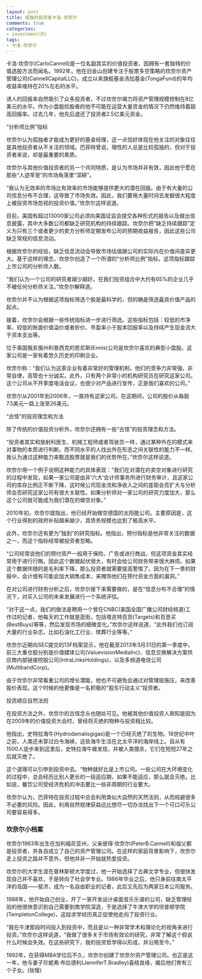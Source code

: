 ```yaml
---
layout: post
title: 孤独的投资者卡洛·坎奈尔
comments: true
categories:
- investment(R)
tags:
- 卡洛·坎奈尔
---
```


卡洛·坎奈尔(CarloCannell)是一位名副其实的价值投资者，因拥有一套独特的价值选股方法而闻名。1992年，他在旧金山创建专注于股票多空策略的坎奈尔资产管理公司(CannellCapitalLLC)，成立以来旗舰基金汤加基金(TongaFund)的年均收益率维持在20%左右的水平。

诱人的回报率自然吸引了众多投资者，不过坎奈尔竭力将资产管理规模控制在8亿美元的水平。作为小盘股捡股者的他不可能在运营大量资金的情况下仍然维持着超高回报率。过去几年，他先后退还了投资者2.5亿美元资金。

“分析师比例”指标

坎奈尔认为孤独者才能成为更好的基金经理，这一点恰好体现在他关注的对象往往是其他投资者从不关注的领域。巴菲特曾说，理性的人总是比较孤独的，但对于投资者来说，却是最重要的素质。

坎奈尔与其他价值投资者的另一个共同特质，是认为市场并非有效，因此他宁愿在那些“人迹罕至”的市场角落里“深耕”。

“我认为无效率的市场比有效率的市场能够提供更大的潜在回报。由于有大量的公司信息分布不合理，这导致了市场失效。因此，我们要用大量时间去发掘很大程度上被投资市场忽视的投资价值。”坎奈尔这样说道。

目前，美国有超过13000家公司必须向美国证监会提交各种形式的报告以及做出信息披露，其中大多数公司都缺乏研究机构的持续跟踪。坎奈尔把“缺乏持续跟踪”定义为只有三个或者更少的卖方分析师定期发布公司的预期收益报告，因此这些公司缺乏常规的信息流动。

根据坎奈尔的经验，缺乏信息流动会导致市场估值跟公司的实际内在价值间差异更大。基于这样的理念，坎奈尔创造了一个所谓的“分析师比例”指标。这项指标跟踪上市公司的分析师人数。

“我们认为一个公司的研究者越少越好。在我们投资组合中大约有65%的企业几乎不被任何分析师关注。”坎奈尔解释道。

坎奈尔并不认为根据这项指标筛选个股是最科学的，但的确是筛选最具价值产品的起点。

接着，坎奈尔会根据一些传统指标进一步进行筛选。这些指标包括：较低的市净率、较低的账面价值溢价或者折价、市盈率小于股本回报率以及持续产生现金流大于资本支出等。

位于美国俄亥俄州利普西克的恩尼斯(Ennis)公司是坎奈尔喜欢的典型小盘股。这家公司是一家有着悠久历史的印刷企业。

坎奈尔称：“我们认为这家企业有着非常好的管理机制。他们的竞争力非常强，非常自律，高管也十分诚实。此外，只有两个非常小的机构研究员在研究这家公司。这个公司从不开季度电话会议，也很少对产品进行宣传，正是我们喜欢的公司。”

坎奈尔从2001年到2006年，一直持有这家公司。在这期间，公司的股价从每股7.5美元一路上涨至26美元。

“古怪”的投资理念和方法

除了传统的价值投资分析外，坎奈尔还拥有一些“古怪”的投资理念和方法。

“投资者其实和放射科医生、机械工程师或者驾驶员一样，通过某种外在的模式来对事物的本质进行判断。而不同水平的人找出外在形态之间关联性的能力不一样。我认为通过这种能力来甄选股票就是我们的优势所在。”坎奈尔这样说道。

坎奈尔用一个例子说明这种能力的具体表现：“我们在对潜在的卖空对象进行研究的过程中发现，如果一家公司是由非‘六大’会计师事务所进行财务审计，且这家公司的库存比例正不断下降，这时候公司现金流和净收入之间的差距会否扩大与分析师会否研究这家公司有很大关联性。如果分析师对一家公司的研究力度加大，那么这个公司就可能成为我们潜在的做空对象。”

2010年初，坎奈尔就指出，他已经开始做空德国的太阳能公司。主要原因是，这个行业得到的政府补贴越来越少，其债务规模也达到了极高水平。

此外，坎奈尔还有更为“独到”的研究指标。他指出，预付指标是他非常关注的数据之一，而这个指标经常被投资者忽略。

“公司经常说他们的预付资产一般用于保险、广告或进行商战，但这项资金其实经常用于进行行贿。因此这个数据起伏很大，有时会给公司财务带来很大麻烦。如果这个数据伴随的是毛利率下降，那么投资者就需要提高警惕了。因为在下一季的财报中，会计很有可能会加大销售成本，来掩饰他们在预付资金方面的漏洞。”

在对公司进行财务分析之后，坎奈尔接下来需要做的，是在“信息分布不合理”的情况下，对买入公司的未来发展进行一个系统评估。

“对于这一点，我们的做法是聘用一个曾在CNBC(美国全国广播公司财经频道)工作过的记者，他每天的工作就是逛街，包括塔吉特百货(Targets)和百思买(BestBuys)等等，然后发现市场的细微变化。”坎奈尔这样说道，“此外我们也订阅大量的行业杂志，比如石油化工行业、殡葬行业等等。”

坎奈尔近期向SEC提交的13F档案显示，他在截至2013年3月31日的第一季度中，前三大重仓股分别是价值媒体公司(ValuevisionMediaInc)、信息交换解决方案供应商内部链接控股公司(IntraLinksHoldings)，以及多频道电信公司(MultibandCorp)。

由于坎奈尔非常看重公司的增长潜能，他也不可避免会通过对管理层施压，来改善股价表现。这个时候的他更像是一名积极的“股东行动主义”投资者。

投资顺应自然法则

在投资方法之外，坎奈尔的古怪念头也随处可见。他被其他价值投资人熟知是因为在2009年的价值投资大会时，曾经将灭绝的物种与投资相比较。

他指出，史特拉海牛(Hydrodamalisgigas)是一个已经灭绝了的生物。18世纪中叶之前，人类还未穿过白令海峡，这些海牛生活在北太平洋的海岸线上。自从有1500人徒步来到这里后，史特拉海牛被发现，并被人类猎杀，它们在短短27年之后就灭绝了。

这个道理可以引申到投资中去。“物种就好比是上市公司。一些公司在大环境变化的过程中，总会经历比别人更长的一段适应期，如果不能适应，那么就会灭绝。比如说，餐饮公司受经济危机的冲击要比一些非周期的行业要大。

坎奈尔认为，巴菲特在投资过程中总会利用类似大自然的天然法则，从而规避很多不必要的风险。因此，利用自然规律获益远比想尽一切办法找出下一个可口可乐公司要容易得多。

### 坎奈尔小档案

坎奈尔1963年出生在加利福尼亚州，父亲彼得·坎奈尔(PeterB.Cannell)和祖父都是投资者，并各自成立了自己的资产管理公司。在这样的家庭背景影响下，坎奈尔走上投资之路并不意外，但他并非一开始就热爱投资。

坎奈尔的大学生涯在普林斯顿大学度过，他一开始选择了古典文学专业，但很快发现自己并不喜欢，于是转向了社会学专业。1986年毕业之后，他只身前往南太平洋的岛国——斐济，成为一名自由职业的记者，此后又先后为两家日本公司服务。

1988年，他开始自己创业，开了一家开发设计桌面音乐乐谱的公司，缺乏管理经验的他很快意识到自己需要到商学院深造，于是选择了牛津大学的坦普顿学院(TempletonCollege)，这段求学经历真正促使他走向了投资行业。

“我在牛津那段时间投入到投资中，而且是以一种非常学术和理论化的视角来进行投资。”坎奈尔这样说道，“我做了很多关于市场有效论的研究，非常了解这个假说什么时候会失效。在这些研究下，我的投资哲学得以形成，并沿用至今。”

1992年，在获得MBA学位后不久，坎奈尔创建了坎奈尔资产管理公司。也正是这一年，他与妻子珍妮弗·布拉德利(JenniferT.Bradley)喜结良缘，婚后他们育有三个子女。(张愎)

